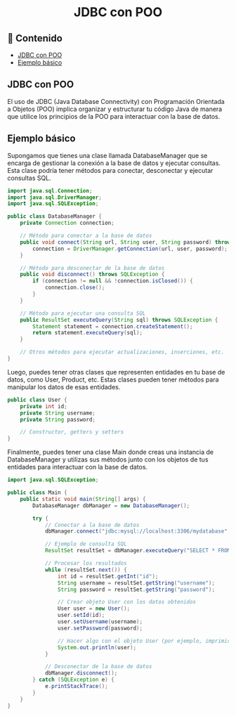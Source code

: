 <h1 align="center">JDBC con POO</h1>

<h2>📑 Contenido</h2>

- [JDBC con POO](#jdbc-con-poo)
- [Ejemplo básico](#ejemplo-básico)

## JDBC con POO

El uso de JDBC (Java Database Connectivity) con Programación Orientada a Objetos (POO) implica organizar y estructurar tu código Java de manera que utilice los principios de la POO para interactuar con la base de datos.

## Ejemplo básico

Supongamos que tienes una clase llamada DatabaseManager que se encarga de gestionar la conexión a la base de datos y ejecutar consultas. Esta clase podría tener métodos para conectar, desconectar y ejecutar consultas SQL.

```java
import java.sql.Connection;
import java.sql.DriverManager;
import java.sql.SQLException;

public class DatabaseManager {
    private Connection connection;

    // Método para conectar a la base de datos
    public void connect(String url, String user, String password) throws SQLException {
        connection = DriverManager.getConnection(url, user, password);
    }

    // Método para desconectar de la base de datos
    public void disconnect() throws SQLException {
        if (connection != null && !connection.isClosed()) {
            connection.close();
        }
    }

    // Método para ejecutar una consulta SQL
    public ResultSet executeQuery(String sql) throws SQLException {
        Statement statement = connection.createStatement();
        return statement.executeQuery(sql);
    }

    // Otros métodos para ejecutar actualizaciones, inserciones, etc.
}
```

Luego, puedes tener otras clases que representen entidades en tu base de datos, como User, Product, etc. Estas clases pueden tener métodos para manipular los datos de esas entidades.

```java
public class User {
    private int id;
    private String username;
    private String password;

    // Constructor, getters y setters
}
```

Finalmente, puedes tener una clase Main donde creas una instancia de DatabaseManager y utilizas sus métodos junto con los objetos de tus entidades para interactuar con la base de datos.

```java
import java.sql.SQLException;

public class Main {
    public static void main(String[] args) {
        DatabaseManager dbManager = new DatabaseManager();

        try {
            // Conectar a la base de datos
            dbManager.connect("jdbc:mysql://localhost:3306/mydatabase", "username", "password");

            // Ejemplo de consulta SQL
            ResultSet resultSet = dbManager.executeQuery("SELECT * FROM users");

            // Procesar los resultados
            while (resultSet.next()) {
                int id = resultSet.getInt("id");
                String username = resultSet.getString("username");
                String password = resultSet.getString("password");

                // Crear objeto User con los datos obtenidos
                User user = new User();
                user.setId(id);
                user.setUsername(username);
                user.setPassword(password);

                // Hacer algo con el objeto User (por ejemplo, imprimirlo)
                System.out.println(user);
            }

            // Desconectar de la base de datos
            dbManager.disconnect();
        } catch (SQLException e) {
            e.printStackTrace();
        }
    }
}
```

